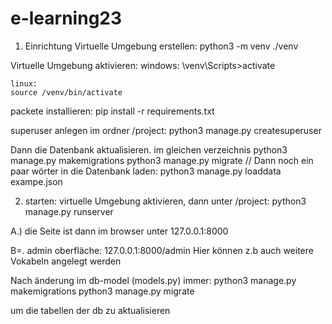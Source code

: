 # e-learning23
 
1. Einrichtung
Virtuelle Umgebung erstellen:
    python3 -m venv ./venv

Virtuelle Umgebung aktivieren:
    windows:
    \venv\Scripts>activate

    linux:
    source /venv/bin/activate

packete installieren:
    pip install -r requirements.txt

superuser anlegen
im ordner /project:
python3 manage.py createsuperuser

Dann die Datenbank aktualisieren. im gleichen verzeichnis
python3 manage.py makemigrations
python3 manage.py migrate
// Dann noch ein paar wörter in die Datenbank laden:
python3 manage.py loaddata exampe.json

2. starten:
virtuelle Umgebung aktivieren, dann unter /project:
python3 manage.py runserver


A.)
die Seite ist dann im browser unter 127.0.0.1:8000

B=. admin oberfläche:
127.0.0.1:8000/admin
Hier können z.b auch weitere Vokabeln angelegt werden



Nach änderung im db-model (models.py) immer:
python3 manage.py makemigrations
python3 manage.py migrate

um die tabellen der db zu aktualisieren